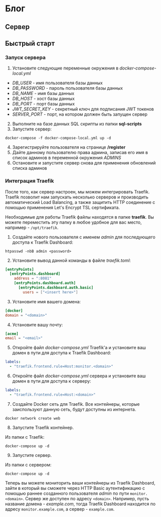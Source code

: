 # Блог

## Сервер

## Быстрый старт

### Запуск сервера
1) Установите следующие переменные окружения в *docker-compose-local.yml*

- *DB_USER* - имя пользователя базы данных
- *DB_PASSWORD* - пароль пользователя базы данных
- *DB_NAME* - имя базы данных
- *DB_HOST* - хост базы данных
- *DB_PORT* - порт базы данных
- *JWT_SECRET_KEY* - секретный ключ для подписания JWT токенов
- *SERVER_PORT* - порт, на котором должен быть запущен сервер
 
2) Выполните на базе данных SQL скрипты из папки **sql-scripts**
3) Запустите сервер:
```
docker-compose -f docker-compose-local.yml up -d
```
4) Зарегистрируйте пользователя на странице **/register**
5) Дайте данному пользователю права админа, записав его имя в список админов в переменной окружения *ADMINS*
6) Остановите и запустите сервер снова для применения обновлений списка админов

### Интеграция Traefik
После того, как сервер настроен, мы можем интегрировать Traefik. Traefik позволит нам запускать несколько серверов и производить автоматический Load Balancing, а также защитить HTTP соединение с помощью применения Let's Encrypt TSL сертификата.

Необходимые для работы Traefik файлы находятся в папке **traefik**. Вы можете переместить эту папку в любое удобное для вас место, например - `/opt/traefik`.

1) Создайте нового пользователя с именем *admin* для последующего доступа к Traefik Dashboard:
```
htpasswd -nbB admin <password>
```

2) Установите вывод данной команды в файле *traefik.toml*:
```toml
[entryPoints]
  [entryPoints.dashboard]
    address = ":8081"
    [entryPoints.dashboard.auth]
      [entryPoints.dashboard.auth.basic]
        users = ["<insert here>"]
```

3) Установите имя вашего домена:
```toml
[docker]
domain = "<domain>"
```

4) Установите вашу почту:
```toml
[acme]
email = "<email>"
```

5) Откройте файл *docker-compose.yml* Traefik'а и установите ваш домен в пути для доступа к Traefik Dashboard:
```yaml
labels: 
  - "traefik.frontend.rule=Host:monitor.<domain>"
```

6) Откройте файл *docker-compose.yml* сервера и установите ваш домен в пути для доступа к серверу:
```yaml
labels:
  - "traefik.frontend.rule=Host:<domain>"
```

7) Создайте Docker сеть для Traefik. Все контейнеры, которые заиспользуют данную сеть, будут доступны из интернета.
```
docker network create web
```

8) Запустите Traefik контейнер.

Из папки с Traefik:
```
docker-compose up -d
```

9) Запустите сервер.

Из папки с сервером:
```
docker-compose up -d
```

Теперь вы можете мониторить ваши контейнеры из Traefik Dashboard, зайти в который вы сможете через HTTP Basic аутентификацию с помощью раннее созданного пользователя *admin* по пути `monitor.<domain>`. Сервер же доступен по адресу `<domain>`.
Например, пусть название домена - *example.com*, тогда Traefik Dashboard находится по адресу `monitor.example.com`, а сервер - `example.com`.